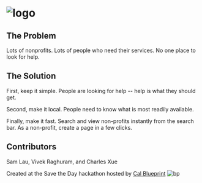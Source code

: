 ![logo](http://helping-hand.herokuapp.com/logo.png)
====

## The Problem
Lots of nonprofits. Lots of people who need their services. No one place to look for help.

## The Solution
First, keep it simple. People are looking for help -- help is what they should get.

Second, make it local. People need to know what is most readily available.

Finally, make it fast. Search and view non-profits instantly from the search bar. As a non-profit, create a page in a few clicks.

## Contributors
Sam Lau, Vivek Raghuram, and Charles Xue

Created at the Save the Day hackathon hosted by [Cal Blueprint](http://www.calblueprint.org/)
![bp](http://bptech.berkeley.edu/assets/logo-full-large-d6419503b443e360bc6c404a16417583.png "BP Banner")
